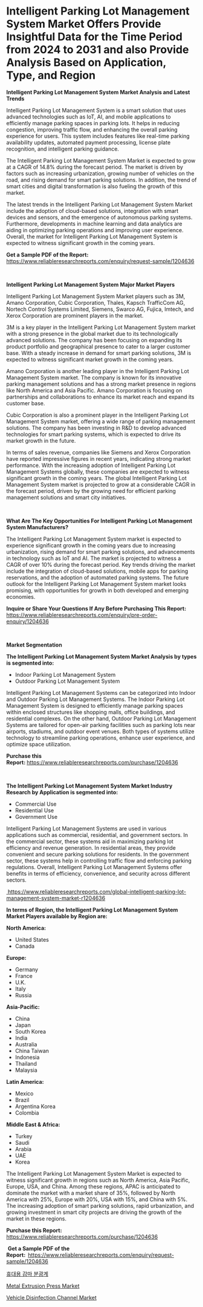 <p><h1>Intelligent Parking Lot Management System Market Offers Provide Insightful Data for the Time Period from 2024 to 2031 and also Provide Analysis Based on Application, Type, and Region</h1></p><p><strong>Intelligent Parking Lot Management System Market Analysis and Latest Trends</strong></p>
<p><p>Intelligent Parking Lot Management System is a smart solution that uses advanced technologies such as IoT, AI, and mobile applications to efficiently manage parking spaces in parking lots. It helps in reducing congestion, improving traffic flow, and enhancing the overall parking experience for users. This system includes features like real-time parking availability updates, automated payment processing, license plate recognition, and intelligent parking guidance.</p><p>The Intelligent Parking Lot Management System Market is expected to grow at a CAGR of 14.8% during the forecast period. The market is driven by factors such as increasing urbanization, growing number of vehicles on the road, and rising demand for smart parking solutions. In addition, the trend of smart cities and digital transformation is also fueling the growth of this market.</p><p>The latest trends in the Intelligent Parking Lot Management System Market include the adoption of cloud-based solutions, integration with smart devices and sensors, and the emergence of autonomous parking systems. Furthermore, developments in machine learning and data analytics are aiding in optimizing parking operations and improving user experience. Overall, the market for Intelligent Parking Lot Management System is expected to witness significant growth in the coming years.</p></p>
<p><strong>Get a Sample PDF of the Report:&nbsp;</strong> <a href="https://www.reliableresearchreports.com/enquiry/request-sample/1204636">https://www.reliableresearchreports.com/enquiry/request-sample/1204636</a></p>
<p>&nbsp;</p>
<p><strong>Intelligent Parking Lot Management System Major Market Players</strong></p>
<p><p>Intelligent Parking Lot Management System Market players such as 3M, Amano Corporation, Cubic Corporation, Thales, Kapsch TrafficCom AG, Nortech Control Systems Limited, Siemens, Swarco AG, Fujica, Imtech, and Xerox Corporation are prominent players in the market.</p><p>3M is a key player in the Intelligent Parking Lot Management System market with a strong presence in the global market due to its technologically advanced solutions. The company has been focusing on expanding its product portfolio and geographical presence to cater to a larger customer base. With a steady increase in demand for smart parking solutions, 3M is expected to witness significant market growth in the coming years.</p><p>Amano Corporation is another leading player in the Intelligent Parking Lot Management System market. The company is known for its innovative parking management solutions and has a strong market presence in regions like North America and Asia Pacific. Amano Corporation is focusing on partnerships and collaborations to enhance its market reach and expand its customer base.</p><p>Cubic Corporation is also a prominent player in the Intelligent Parking Lot Management System market, offering a wide range of parking management solutions. The company has been investing in R&D to develop advanced technologies for smart parking systems, which is expected to drive its market growth in the future.</p><p>In terms of sales revenue, companies like Siemens and Xerox Corporation have reported impressive figures in recent years, indicating strong market performance. With the increasing adoption of Intelligent Parking Lot Management Systems globally, these companies are expected to witness significant growth in the coming years. The global Intelligent Parking Lot Management System market is projected to grow at a considerable CAGR in the forecast period, driven by the growing need for efficient parking management solutions and smart city initiatives.</p></p>
<p>&nbsp;</p>
<p><strong>What Are The Key Opportunities For Intelligent Parking Lot Management System Manufacturers?</strong></p>
<p><p>The Intelligent Parking Lot Management System market is expected to experience significant growth in the coming years due to increasing urbanization, rising demand for smart parking solutions, and advancements in technology such as IoT and AI. The market is projected to witness a CAGR of over 10% during the forecast period. Key trends driving the market include the integration of cloud-based solutions, mobile apps for parking reservations, and the adoption of automated parking systems. The future outlook for the Intelligent Parking Lot Management System market looks promising, with opportunities for growth in both developed and emerging economies.</p></p>
<p><strong>Inquire or Share Your Questions If Any Before Purchasing This Report:</strong> <a href="https://www.reliableresearchreports.com/enquiry/pre-order-enquiry/1204636">https://www.reliableresearchreports.com/enquiry/pre-order-enquiry/1204636</a></p>
<p>&nbsp;</p>
<p><strong>Market Segmentation</strong></p>
<p><strong>The Intelligent Parking Lot Management System Market Analysis by types is segmented into:</strong></p>
<p><ul><li>Indoor Parking Lot Management System</li><li>Outdoor Parking Lot Management System</li></ul></p>
<p><p>Intelligent Parking Lot Management Systems can be categorized into Indoor and Outdoor Parking Lot Management Systems. The Indoor Parking Lot Management System is designed to efficiently manage parking spaces within enclosed structures like shopping malls, office buildings, and residential complexes. On the other hand, Outdoor Parking Lot Management Systems are tailored for open-air parking facilities such as parking lots near airports, stadiums, and outdoor event venues. Both types of systems utilize technology to streamline parking operations, enhance user experience, and optimize space utilization.</p></p>
<p><strong>Purchase this Report:&nbsp;</strong><a href="https://www.reliableresearchreports.com/purchase/1204636">https://www.reliableresearchreports.com/purchase/1204636</a></p>
<p>&nbsp;</p>
<p><strong>The Intelligent Parking Lot Management System Market Industry Research by Application is segmented into:</strong></p>
<p><ul><li>Commercial Use</li><li>Residential Use</li><li>Government Use</li></ul></p>
<p><p>Intelligent Parking Lot Management Systems are used in various applications such as commercial, residential, and government sectors. In the commercial sector, these systems aid in maximizing parking lot efficiency and revenue generation. In residential areas, they provide convenient and secure parking solutions for residents. In the government sector, these systems help in controlling traffic flow and enforcing parking regulations. Overall, Intelligent Parking Lot Management Systems offer benefits in terms of efficiency, convenience, and security across different sectors.</p></p>
<p><a href="https://www.reliableresearchreports.com/global-intelligent-parking-lot-management-system-market-r1204636">&nbsp;https://www.reliableresearchreports.com/global-intelligent-parking-lot-management-system-market-r1204636</a></p>
<p><strong>In terms of Region, the Intelligent Parking Lot Management System Market Players available by Region are:</strong></p>
<p>
    <p> <strong> North America: </strong>
        <ul>
            <li>United States</li>
            <li>Canada</li>
        </ul>
        </p> 
    <p> <strong> Europe: </strong>
        <ul>
            <li>Germany</li>
            <li>France</li>
            <li>U.K.</li>
            <li>Italy</li>
            <li>Russia</li>
        </ul>
        </p> 
    <p> <strong> Asia-Pacific: </strong>
        <ul>
            <li>China</li>
            <li>Japan</li>
            <li>South Korea</li>
            <li>India</li>
            <li>Australia</li>
            <li>China Taiwan</li>
            <li>Indonesia</li>
            <li>Thailand</li>
            <li>Malaysia</li>
        </ul>
        </p> 
    <p> <strong> Latin America: </strong>
        <ul>
            <li>Mexico</li>
            <li>Brazil</li>
            <li>Argentina Korea</li>
            <li>Colombia</li>
        </ul>
        </p> 
    <p> <strong> Middle East & Africa: </strong>
        <ul>
            <li>Turkey</li>
            <li>Saudi</li>
            <li>Arabia</li>
            <li>UAE</li>
            <li>Korea</li>
        </ul>
    </p>
    </p>
<p><p>The Intelligent Parking Lot Management System Market is expected to witness significant growth in regions such as North America, Asia Pacific, Europe, USA, and China. Among these regions, APAC is anticipated to dominate the market with a market share of 35%, followed by North America with 25%, Europe with 20%, USA with 15%, and China with 5%. The increasing adoption of smart parking solutions, rapid urbanization, and growing investment in smart city projects are driving the growth of the market in these regions.</p></p>
<p><strong>Purchase this Report: </strong><a href="https://www.reliableresearchreports.com/purchase/1204636">https://www.reliableresearchreports.com/purchase/1204636</a></p>
<p>&nbsp;<strong>Get a Sample PDF of the Report:&nbsp;&nbsp;</strong><a href="https://www.reliableresearchreports.com/enquiry/request-sample/1204636">https://www.reliableresearchreports.com/enquiry/request-sample/1204636</a></p>
<p><strong></strong></p>
<p><p><a href="https://github.com/fernandotryO5lson96765/Market-Research-Report-List-1/blob/main/890107028662.md">휴대용 감마 분광계</a></p><p><a href="https://github.com/Glendatilghmankmgz0rbhwpy/Market-Research-Report-List-2/blob/main/metal-extrusion-press-market.md">Metal Extrusion Press Market</a></p><p><a href="https://github.com/dx0328/Market-Research-Report-List-2/blob/main/vehicle-disinfection-channel-market.md">Vehicle Disinfection Channel Market</a></p></p>